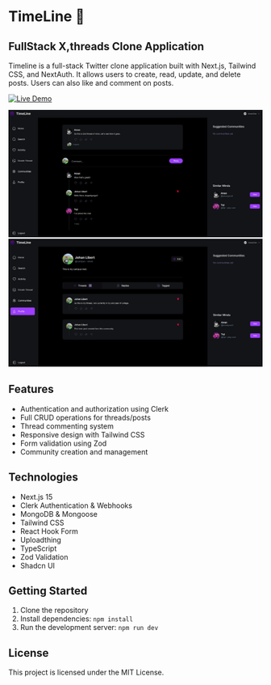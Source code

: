 # TimeLine 📝

## FullStack X,threads Clone Application

Timeline is a full-stack Twitter clone application built with Next.js, Tailwind CSS, and NextAuth. It allows users to create, read, update, and delete posts. Users can also like and comment on posts.


[![Live Demo](https://img.shields.io/badge/Live-Demo-brightgreen)](https://timeline-aman.vercel.app/)

![alt text](image-1.png)
![alt text](image.png)

## Features

- Authentication and authorization using Clerk
- Full CRUD operations for threads/posts
- Thread commenting system
- Responsive design with Tailwind CSS
- Form validation using Zod
- Community creation and management

## Technologies

- Next.js 15
- Clerk Authentication & Webhooks
- MongoDB & Mongoose
- Tailwind CSS
- React Hook Form
- Uploadthing
- TypeScript
- Zod Validation
- Shadcn UI

## Getting Started

1. Clone the repository
2. Install dependencies: `npm install`
3. Run the development server: `npm run dev`

## License

This project is licensed under the MIT License.
